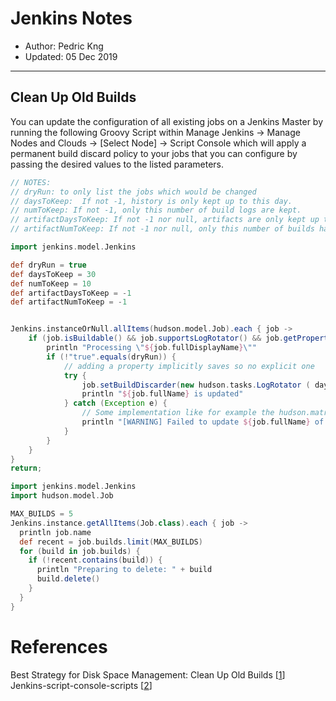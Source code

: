 # Jenkins Notes
* Author:   Pedric Kng  
* Updated:  05 Dec 2019
***

## Clean Up Old Builds

You can update the configuration of all existing jobs on a Jenkins Master by running the following Groovy Script within Manage Jenkins -> Manage Nodes and Clouds -> [Select Node] -> Script Console which will apply a permanent build discard policy to your jobs that you can configure by passing the desired values to the listed parameters.

```groovy
// NOTES:
// dryRun: to only list the jobs which would be changed
// daysToKeep:  If not -1, history is only kept up to this day.
// numToKeep: If not -1, only this number of build logs are kept.
// artifactDaysToKeep: If not -1 nor null, artifacts are only kept up to this day.
// artifactNumToKeep: If not -1 nor null, only this number of builds have their artifacts kept.

import jenkins.model.Jenkins

def dryRun = true
def daysToKeep = 30
def numToKeep = 10
def artifactDaysToKeep = -1
def artifactNumToKeep = -1


Jenkins.instanceOrNull.allItems(hudson.model.Job).each { job ->
    if (job.isBuildable() && job.supportsLogRotator() && job.getProperty(jenkins.model.BuildDiscarderProperty) == null) {
        println "Processing \"${job.fullDisplayName}\""
        if (!"true".equals(dryRun)) {
            // adding a property implicitly saves so no explicit one
            try {
                job.setBuildDiscarder(new hudson.tasks.LogRotator ( daysToKeep, numToKeep, artifactDaysToKeep, artifactNumToKeep))
                println "${job.fullName} is updated"
            } catch (Exception e) {
                // Some implementation like for example the hudson.matrix.MatrixConfiguration supports a LogRotator but not setting it
                println "[WARNING] Failed to update ${job.fullName} of type ${job.class} : ${e}"
            }
        }
    }
}
return;
```


```groovy
import jenkins.model.Jenkins
import hudson.model.Job

MAX_BUILDS = 5
Jenkins.instance.getAllItems(Job.class).each { job ->
  println job.name
  def recent = job.builds.limit(MAX_BUILDS)
  for (build in job.builds) {
    if (!recent.contains(build)) {
      println "Preparing to delete: " + build
      build.delete()
    }
  }
}
```

# References
Best Strategy for Disk Space Management: Clean Up Old Builds [[1]]  
Jenkins-script-console-scripts [[2]]  

[1]:https://support.cloudbees.com/hc/en-us/articles/215549798-Best-Strategy-for-Disk-Space-Management-Clean-Up-Old-Builds "Best Strategy for Disk Space Management: Clean Up Old Builds"
[2]:https://github.com/samrocketman/jenkins-script-console-scripts "Jenkins-script-console-scripts"